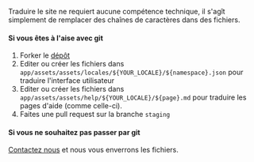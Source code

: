 Traduire le site ne requiert aucune compétence technique, il s'agît simplement de remplacer
des chaînes de caractères dans des fichiers.

#### Si vous êtes à l'aise avec git

1. Forker le [dépôt](https://github.com/CaptainFact/captain-fact-frontend)
2. Editer ou créer les fichiers dans `app/assets/assets/locales/${YOUR_LOCALE}/${namespace}.json`
   pour traduire l'interface utilisateur
3. Editer ou créer les fichiers dans `app/assets/assets/help/${YOUR_LOCALE}/${page}.md`
   pour traduire les pages d'aide (comme celle-ci).
4. Faites une pull request sur la branche `staging`

#### Si vous ne souhaitez pas passer par git

[Contactez nous](/help/contact) et nous vous enverrons les fichiers.